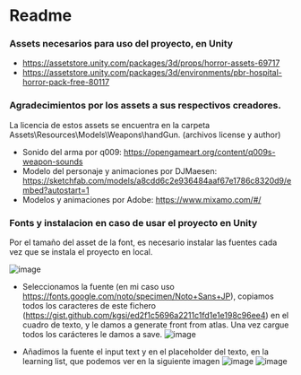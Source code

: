 # Readme

### Assets necesarios para uso del proyecto, en Unity
* https://assetstore.unity.com/packages/3d/props/horror-assets-69717
* https://assetstore.unity.com/packages/3d/environments/pbr-hospital-horror-pack-free-80117

### Agradecimientos por los assets a sus respectivos creadores.
La licencia de estos assets se encuentra en la carpeta Assets\Resources\Models\Weapons\handGun. (archivos license y author)

* Sonido del arma por q009: https://opengameart.org/content/q009s-weapon-sounds
* Modelo del personaje y animaciones por DJMaesen: https://sketchfab.com/models/a8cdd6c2e936484aaf67e1786c8320d9/embed?autostart=1 
* Modelos y animaciones por Adobe: https://www.mixamo.com/#/


### Fonts y instalacion en caso de usar el proyecto en Unity
Por el tamaño del asset de la font, es necesario instalar las fuentes cada vez que se instala el proyecto en local.

![image](https://github.com/MarcFernandezParra/FPSZbFinal/assets/90846967/3ab3f4b7-234a-4338-a702-6c9719f1ad36)

* Seleccionamos la fuente (en mi caso uso https://fonts.google.com/noto/specimen/Noto+Sans+JP), copiamos todos los caracteres de este fichero (https://gist.github.com/kgsi/ed2f1c5696a2211c1fd1e1e198c96ee4) en el cuadro de texto, y le damos a generate front from atlas. Una vez cargue todos los carácteres le damos a save.
![image](https://github.com/MarcFernandezParra/FPSZbFinal/assets/90846967/9ca3db6c-431e-46e2-8b6d-104896495f36)

* Añadimos la fuente el input text y en el placeholder del texto, en la learning list, que podemos ver en la siguiente imagen
![image](https://github.com/MarcFernandezParra/FPSZbFinal/assets/90846967/d5957c30-c8f5-44f3-8afc-c624bf61e966)
![image](https://github.com/MarcFernandezParra/FPSZbFinal/assets/90846967/0ffb66a4-7333-48ee-9226-d9f25fae5a1b)

